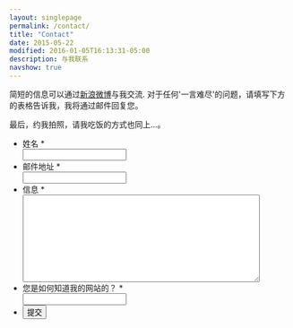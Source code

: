 ```yaml
---
layout: singlepage
permalink: /contact/
title: "Contact"
date: 2015-05-22
modified: 2016-01-05T16:13:31-05:00
description: 与我联系
navshow: true
---
```


简短的信息可以通过[新浪微博](http://weibo.com/p/1005052598417474/home?from=page_100505&mod=TAB&is_all=1#place)与我交流. 对于任何'一言难尽'的问题，请填写下方的表格告诉我，我将通过邮件回复您。 

最后，约我拍照，请我吃饭的方式也同上...。
<script>
{ % include wufoo.js %
}
</script>
<form id="form1" name="form1" class="wufoo topLabel page" accept-charset="UTF-8" autocomplete="off" enctype="multipart/form-data" method="post" novalidate action="https://lomoy.wufoo.com/forms/z1pkckg80e5sgb0/#public">
    <ul>
        <li id="foli2" class="notranslate      ">
            <label class="desc" id="title2" for="Field2">
                姓名
                <span id="req_2" class="req">*</span>
            </label>
            <div>
                <input id="Field2" name="Field2" type="text" class="field text medium" value="" maxlength="255" tabindex="1" onkeyup="" required />
            </div>
        </li>
        <li id="foli4" class="notranslate      ">
            <label class="desc" id="title4" for="Field4">
                邮件地址
                <span id="req_4" class="req">*</span>
            </label>
            <div>
                <input id="Field4" name="Field4" type="email" spellcheck="false" class="field text medium" value="" maxlength="255" tabindex="2" required />
            </div>
        </li>
        <li id="foli5" class="notranslate      ">
            <label class="desc" id="title5" for="Field5">
                信息
                <span id="req_5" class="req">*</span>
            </label>
            <div>
                <textarea id="Field5" name="Field5" class="field textarea medium" spellcheck="true" rows="10" cols="50" tabindex="3" onkeyup="" required></textarea>
            </div>
        </li>
        <li id="foli110" class="notranslate      ">
            <label class="desc" id="title110" for="Field110">
                您是如何知道我的网站的？
                <span id="req_110" class="req">*</span>
            </label>
            <div>
                <input id="Field110" name="Field110" type="text" class="field text medium" value="" maxlength="255" tabindex="4" onkeyup="" required />
            </div>
        </li>
        <li class="buttons ">
            <div>
                <input id="saveForm" name="saveForm" class="btTxt submit" type="submit" value="提交" />
            </div>
        </li>
        <li class="hide" style="display: none">
            <label for="comment">Do Not Fill This Out</label>
            <textarea name="comment" id="comment" rows="1" cols="1"></textarea>
            <input type="hidden" id="idstamp" name="idstamp" value="g5epWXgIx6N5PhSemxVVyfPe4a6Pg55InP9eDGOncbo=" />
        </li>
    </ul>
</form>